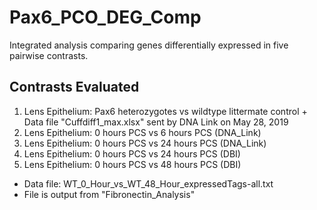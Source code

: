 # Pax6_PCO_DEG_Comp
Integrated analysis comparing genes differentially expressed in five pairwise
contrasts.

## Contrasts Evaluated
  1. Lens Epithelium: Pax6 heterozygotes vs wildtype littermate control
    + Data file "Cuffdiff1_max.xlsx" sent by DNA Link on May 28, 2019
  2. Lens Epithelium: 0 hours PCS vs 6 hours PCS (DNA_Link)
  3. Lens Epithelium: 0 hours PCS vs 24 hours PCS (DNA_Link)
  4. Lens Epithelium: 0 hours PCS vs 24 hours PCS (DBI)
  5. Lens Epithelium: 0 hours PCS vs 48 hours PCS (DBI) 
   + Data file: WT_0_Hour_vs_WT_48_Hour_expressedTags-all.txt
   + File is output from "Fibronectin_Analysis"
